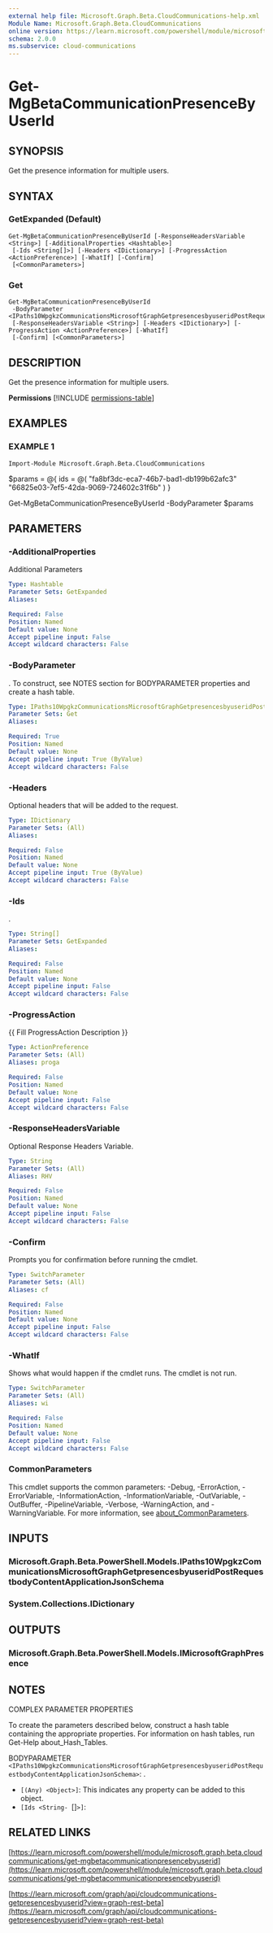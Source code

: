 ```yaml
---
external help file: Microsoft.Graph.Beta.CloudCommunications-help.xml
Module Name: Microsoft.Graph.Beta.CloudCommunications
online version: https://learn.microsoft.com/powershell/module/microsoft.graph.beta.cloudcommunications/get-mgbetacommunicationpresencebyuserid
schema: 2.0.0
ms.subservice: cloud-communications
---
```


# Get-MgBetaCommunicationPresenceByUserId

## SYNOPSIS
Get the presence information for multiple users.

## SYNTAX

### GetExpanded (Default)
```
Get-MgBetaCommunicationPresenceByUserId [-ResponseHeadersVariable <String>] [-AdditionalProperties <Hashtable>]
 [-Ids <String[]>] [-Headers <IDictionary>] [-ProgressAction <ActionPreference>] [-WhatIf] [-Confirm]
 [<CommonParameters>]
```

### Get
```
Get-MgBetaCommunicationPresenceByUserId
 -BodyParameter <IPaths10WpgkzCommunicationsMicrosoftGraphGetpresencesbyuseridPostRequestbodyContentApplicationJsonSchema>
 [-ResponseHeadersVariable <String>] [-Headers <IDictionary>] [-ProgressAction <ActionPreference>] [-WhatIf]
 [-Confirm] [<CommonParameters>]
```

## DESCRIPTION
Get the presence information for multiple users.

**Permissions**
[!INCLUDE [permissions-table](~/../graphref/api-reference/beta/includes/permissions/cloudcommunications-getpresencesbyuserid-permissions.md)]

## EXAMPLES

### EXAMPLE 1
```
Import-Module Microsoft.Graph.Beta.CloudCommunications
```

$params = @{
	ids = @(
		"fa8bf3dc-eca7-46b7-bad1-db199b62afc3"
		"66825e03-7ef5-42da-9069-724602c31f6b"
	)
}

Get-MgBetaCommunicationPresenceByUserId -BodyParameter $params

## PARAMETERS

### -AdditionalProperties
Additional Parameters

```yaml
Type: Hashtable
Parameter Sets: GetExpanded
Aliases:

Required: False
Position: Named
Default value: None
Accept pipeline input: False
Accept wildcard characters: False
```

### -BodyParameter
.
To construct, see NOTES section for BODYPARAMETER properties and create a hash table.

```yaml
Type: IPaths10WpgkzCommunicationsMicrosoftGraphGetpresencesbyuseridPostRequestbodyContentApplicationJsonSchema
Parameter Sets: Get
Aliases:

Required: True
Position: Named
Default value: None
Accept pipeline input: True (ByValue)
Accept wildcard characters: False
```

### -Headers
Optional headers that will be added to the request.

```yaml
Type: IDictionary
Parameter Sets: (All)
Aliases:

Required: False
Position: Named
Default value: None
Accept pipeline input: True (ByValue)
Accept wildcard characters: False
```

### -Ids
.

```yaml
Type: String[]
Parameter Sets: GetExpanded
Aliases:

Required: False
Position: Named
Default value: None
Accept pipeline input: False
Accept wildcard characters: False
```

### -ProgressAction
{{ Fill ProgressAction Description }}

```yaml
Type: ActionPreference
Parameter Sets: (All)
Aliases: proga

Required: False
Position: Named
Default value: None
Accept pipeline input: False
Accept wildcard characters: False
```

### -ResponseHeadersVariable
Optional Response Headers Variable.

```yaml
Type: String
Parameter Sets: (All)
Aliases: RHV

Required: False
Position: Named
Default value: None
Accept pipeline input: False
Accept wildcard characters: False
```

### -Confirm
Prompts you for confirmation before running the cmdlet.

```yaml
Type: SwitchParameter
Parameter Sets: (All)
Aliases: cf

Required: False
Position: Named
Default value: None
Accept pipeline input: False
Accept wildcard characters: False
```

### -WhatIf
Shows what would happen if the cmdlet runs.
The cmdlet is not run.

```yaml
Type: SwitchParameter
Parameter Sets: (All)
Aliases: wi

Required: False
Position: Named
Default value: None
Accept pipeline input: False
Accept wildcard characters: False
```

### CommonParameters
This cmdlet supports the common parameters: -Debug, -ErrorAction, -ErrorVariable, -InformationAction, -InformationVariable, -OutVariable, -OutBuffer, -PipelineVariable, -Verbose, -WarningAction, and -WarningVariable. For more information, see [about_CommonParameters](http://go.microsoft.com/fwlink/?LinkID=113216).

## INPUTS

### Microsoft.Graph.Beta.PowerShell.Models.IPaths10WpgkzCommunicationsMicrosoftGraphGetpresencesbyuseridPostRequestbodyContentApplicationJsonSchema
### System.Collections.IDictionary
## OUTPUTS

### Microsoft.Graph.Beta.PowerShell.Models.IMicrosoftGraphPresence
## NOTES
COMPLEX PARAMETER PROPERTIES

To create the parameters described below, construct a hash table containing the appropriate properties.
For information on hash tables, run Get-Help about_Hash_Tables.

BODYPARAMETER `<IPaths10WpgkzCommunicationsMicrosoftGraphGetpresencesbyuseridPostRequestbodyContentApplicationJsonSchema>`: .
  - `[(Any) <Object>]`: This indicates any property can be added to this object.
  - `[Ids <String- `[]`>]`:

## RELATED LINKS

[https://learn.microsoft.com/powershell/module/microsoft.graph.beta.cloudcommunications/get-mgbetacommunicationpresencebyuserid](https://learn.microsoft.com/powershell/module/microsoft.graph.beta.cloudcommunications/get-mgbetacommunicationpresencebyuserid)

[https://learn.microsoft.com/graph/api/cloudcommunications-getpresencesbyuserid?view=graph-rest-beta](https://learn.microsoft.com/graph/api/cloudcommunications-getpresencesbyuserid?view=graph-rest-beta)





